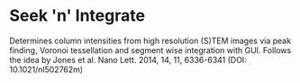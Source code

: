 # Seek 'n' Integrate
Determines column intensities from high resolution (S)TEM images via peak finding, Voronoi tessellation and segment wise integration with GUI. Follows the idea by Jones et al. Nano Lett. 2014,  14, 11, 6336-6341 (DOI: 10.1021/nl502762m)
